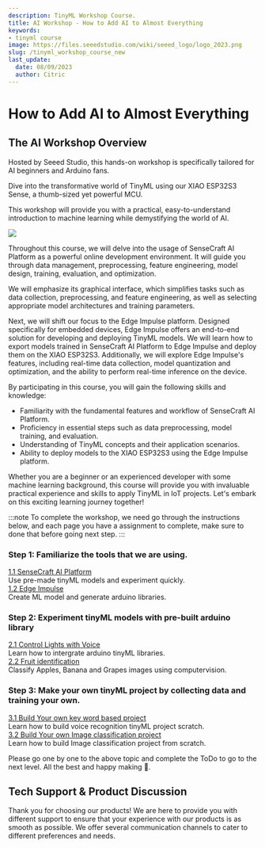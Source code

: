```yaml
---
description: TinyML Workshop Course.
title: AI Workshop - How to Add AI to Almost Everything
keywords:
- tinyml course
image: https://files.seeedstudio.com/wiki/seeed_logo/logo_2023.png
slug: /tinyml_workshop_course_new
last_update:
  date: 08/09/2023
  author: Citric
---
```



# How to Add AI to Almost Everything

## The AI Workshop Overview

Hosted by Seeed Studio, this hands-on workshop is specifically tailored for AI beginners and Arduino fans. 

Dive into the transformative world of TinyML using our XIAO ESP32S3 Sense, a thumb-sized yet powerful MCU. 

This workshop will provide you with a practical, easy-to-understand introduction to machine learning while demystifying the world of AI.

<div style={{textAlign:'center'}}><img src="https://files.seeedstudio.com/wiki/tinyml-topic/tinyml2.png" style={{width:1000, height:'auto'}}/></div>

Throughout this course, we will delve into the usage of SenseCraft AI Platform as a powerful online development environment. It will guide you through data management, preprocessing, feature engineering, model design, training, evaluation, and optimization.

We will emphasize its graphical interface, which simplifies tasks such as data collection, preprocessing, and feature engineering, as well as selecting appropriate model architectures and training parameters.

<div class="button_tech_support_container">
<a href="/sensecraft_ai" class="button_edgelab"></a> 
</div>

Next, we will shift our focus to the Edge Impulse platform. Designed specifically for embedded devices, Edge Impulse offers an end-to-end solution for developing and deploying TinyML models. We will learn how to export models trained in SenseCraft AI Platform to Edge Impulse and deploy them on the XIAO ESP32S3. Additionally, we will explore Edge Impulse's features, including real-time data collection, model quantization and optimization, and the ability to perform real-time inference on the device.

<div class="button_tech_support_container">
<a href="https://edgeimpulse.com/" class="button_edgeimpulse"></a> 
</div>

By participating in this course, you will gain the following skills and knowledge:

- Familiarity with the fundamental features and workflow of SenseCraft AI Platform.
- Proficiency in essential steps such as data preprocessing, model training, and evaluation.
- Understanding of TinyML concepts and their application scenarios.
- Ability to deploy models to the XIAO ESP32S3 using the Edge Impulse platform.

Whether you are a beginner or an experienced developer with some machine learning background, this course will provide you with invaluable practical experience and skills to apply TinyML in IoT projects. Let's embark on this exciting learning journey together!

:::note
To complete the workshop, we need go through the instructions below, and each page you have a assignment to complete, make sure to done that before going next step.
:::


### Step 1: Familiarize the tools that we are using. 

<div class="all_container">
  <div class="getting_started">
      <div class="start_card_wrapper">
          <a href= "/sscma" class="getting_started_label2">1.1 SenseCraft AI Platform</a>
          <br/>Use pre-made tinyML models and experiment quickly.
      </div>
  </div>
  <div class="getting_started">
      <div class="start_card_wrapper">
          <a href= "/edgeimpulse" class="getting_started_label2">1.2 Edge Impulse</a>
          <br/>Create ML model and generate arduino libraries. 
      </div>
  </div>
</div>

### Step 2: Experiment tinyML models with pre-built arduino library

<div class="all_container">
  <div class="getting_started">
      <div class="start_card_wrapper">
          <a href= "/edgeimpulse#speech-keyword-recognition-yes--no-arduino-library" class="getting_started_label2">2.1 Control Lights with Voice </a>
          <br/>Learn how to intergrate arduino tinyML libraries. 
      </div>
  </div>
  <div class="getting_started">
      <div class="start_card_wrapper">
          <a href= "/edgeimpulse#fruit-identification-apples-bananas-grapes-arduino-library" class="getting_started_label2">2.2 Fruit identification </a>
          <br/>Classify Apples, Banana and Grapes images using computervision. 
      </div>
  </div>
</div>

### Step 3: Make your own tinyML project by collecting data and training your own. 

<div class="all_container">
  <div class="getting_started">
      <div class="start_card_wrapper">
          <a href= "/tinyml_course_Key_Word_Spotting" class="getting_started_label2">3.1 Build Your own key word based project </a>
          <br/>Learn how to build voice recognition tinyML project scratch.  
      </div>
  </div>
  <div class="getting_started">
      <div class="start_card_wrapper">
          <a href= "/tinyml_course_Image_classification_project" class="getting_started_label2">3.2 Build Your own Image classification project </a>
          <br/>Learn how to build Image classification project from scratch. 
      </div>
  </div>
</div>

Please go one by one to the above topic and complete the ToDo to go to the next level. All the best and happy making 🙌.


## Tech Support & Product Discussion

Thank you for choosing our products! We are here to provide you with different support to ensure that your experience with our products is as smooth as possible. We offer several communication channels to cater to different preferences and needs.

<div class="button_tech_support_container">
<a href="https://forum.seeedstudio.com/" class="button_forum"></a> 
<a href="https://www.seeedstudio.com/contacts" class="button_email"></a>
</div>

<div class="button_tech_support_container">
<a href="https://discord.gg/eWkprNDMU7" class="button_discord"></a> 
<a href="https://github.com/Seeed-Studio/wiki-documents/discussions/69" class="button_discussion"></a>
</div>
